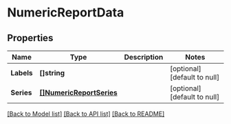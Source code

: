 # NumericReportData

## Properties
Name | Type | Description | Notes
------------ | ------------- | ------------- | -------------
**Labels** | **[]string** |  | [optional] [default to null]
**Series** | [**[]NumericReportSeries**](NumericReportSeries.md) |  | [optional] [default to null]

[[Back to Model list]](../README.md#documentation-for-models) [[Back to API list]](../README.md#documentation-for-api-endpoints) [[Back to README]](../README.md)


